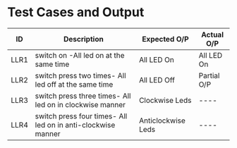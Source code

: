 # Test Cases and Output

| ID   |  Description                                                    |   Expected O/P   | Actual O/P |
|------|-----------------------------------------------------------------|------------------|------------|   
| LLR1 | switch on -All led on at the same time                          |   All LED On     | All LED On |
| LLR2 | switch press two times- All led off at the same time            |   All LED Off    | Partial O/P|
| LLR3 |switch press three times- All led on in clockwise manner         |  Clockwise Leds  |   ----     |
| LLR4 | switch press four times- All led on in anti-clockwise manner    |Anticlockwise Leds|   ----     |
